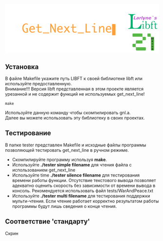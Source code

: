 <p align="center"><img src="info/Libft_Get_Next_Line_Logo.png"</p>

## Установка
В файле Makefile укажите путь LIBFT к своей библиотеке libft или используйте предоставленную.  
Внимание!!! Версия libft представленная в этом проекте является урезанной и не содержит функций не используемых get_next_line!
```
make
```
Используйте данную команду чтобы скомпилировать gnl.a.  
Далее вы можете использовать эту библиотеку в своих проектах.

## Тестирование
В папке tester представлен Makefile и исходные файлы программы позволяющей тестировать get_next_line в ручном режиме.

* Скомпилируйте программу используя **make**.
* Используйте **./tester simple filename** для чтения файла с использованием get_next_line
* Используйте time **./tester silence filename** для тестирования времени работы функции.
Отсутствие текстового вывода позволяет адекватно оценить скорость без зависимости от времени вывода в консоль.
Рекомендуется использовать файл tests/WarAndPeace.txt
* Используйте **./tester multi filename** для тестирования поддержки мульти-чтения.
Если чтение работает корректно результатом работы программы будут лишь сведения о конце чтения.

## Соответствие 'стандарту'
Скрин
